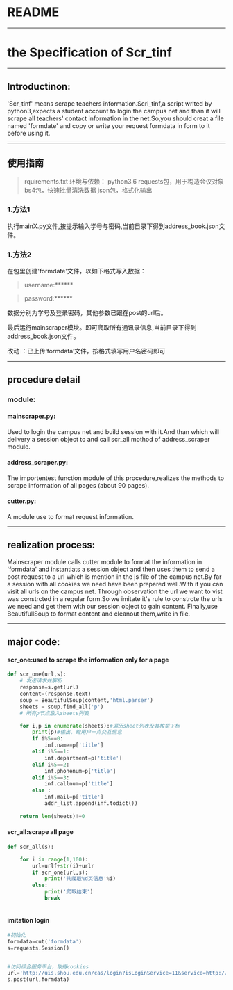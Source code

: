 # README
***
# the Specification of Scr_tinf

***
## Introductinon:
'Scr_tinf' means  scrape teachers information.Scri_tinf,a script writed by python3,expects a student account to login the campus
net and than it will scrape all teachers' contact information in the net.So,you should creat a file named 'formdate' and copy or write your request formdata in form to it before using it.
***
## 使用指南 
>rquirements.txt
环境与依赖：
python3.6
requests包，用于构造会议对象
bs4包，快速批量清洗数据
json包，格式化输出


### 1.方法1
执行mainX.py文件,按提示输入学号与密码,当前目录下得到address_book.json文件。

### 1.方法2
在包里创建'formdate'文件，以如下格式写入数据：
> username:\*\*\*\*\*\*
 
> password:\*\*\*\*\*\*

数据分别为学号及登录密码，其他参数已跟在post的url后。

最后运行mainscraper模块。即可爬取所有通讯录信息,当前目录下得到address_book.json文件。



改动 ：已上传‘formdata’文件，按格式填写用户名密码即可
***
## procedure detail

### module:
#### mainscraper.py:
Used to login the campus net and build session with it.And than which will delivery a session object to and call  scr_all mothod of address_scraper module.
#### address_scraper.py:
The importentest function module of this procedure,realizes the methods to scrape information of all pages (about 90 pages).
#### cutter.py:
A module use to format request information.
***
## realization process:
Mainscraper module calls cutter module to format the information in 'formdata' and instantiats a session object and then uses them to send a post request to a url which is mention in the js file of the campus net.By far a session with all cookies we need have been prepared well.With it you can visit all urls on the campus net.
Through observation the url we want to vist was constrcted in a regular form.So we imitate it's rule to constrcte the urls we need and get them with our session object to gain content. 
Finally,use BeautifullSoup to format content and cleanout them,write in file.
***
## major code:
#### scr_one:used to scrape the information only for a page

```python
def scr_one(url,s): 
    # 发送请求并解析 
    response=s.get(url)
    content=(response.text)
    soup = BeautifulSoup(content,'html.parser') 
    sheets = soup.find_all('p')
    # 所有p节点放入sheets列表

    for i,p in enumerate(sheets):#遍历sheet列表及其枚举下标
        print(p)#输出，给用户一点交互信息
        if i%5==0:
            inf.name=p['title']
        elif i%5==1:
            inf.department=p['title']
        elif i%5==2:
            inf.phonenum=p['title']
        elif i%5==3:
            inf.callnum=p['title']
        else :
            inf.mail=p['title']
            addr_list.append(inf.todict())
            
    return len(sheets)!=0
```
#### scr_all:scrape all page

```python
def scr_all(s):

    for i in range(1,100):
        url=urlf+str(i)+urlr
        if scr_one(url,s):
            print('共爬取%d页信息'%i)
        else: 
            print('爬取结束')
            break
        
```

#### imitation login


```python
#初始化
formdata=cut('formdata') 
s=requests.Session()


#访问综合服务平台，取得cookies
url='http://uis.shou.edu.cn/cas/login?isLoginService=11&service=http://ecampus.shou.edu.cn/c/portal/login'
s.post(url,formdata)
```






